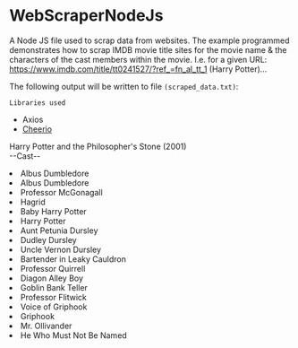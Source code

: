 # WebScraperNodeJs
A Node JS file used to scrap data from websites. The example programmed demonstrates how to scrap IMDB movie title sites for the movie name & the characters of the cast members within the movie. I.e. for a given URL: https://www.imdb.com/title/tt0241527/?ref_=fn_al_tt_1 (Harry Potter)...

The following output will be written to file <code>(scraped_data.txt)</code>:

<code>Libraries used</code>
<ul>
  <li>Axios</li>
  <li><a href="https://cheerio.js.org/">Cheerio</a></li>
</ul>


Harry Potter and the Philosopher's Stone (2001)            
--Cast--
  <li>Albus Dumbledore</li>
  <li>Albus Dumbledore</li>
  <li>Professor McGonagall</li>
  <li>Hagrid</li>
  <li>Baby Harry Potter</li>
  <li>Harry Potter</li>
  <li>Aunt Petunia Dursley</li>
  <li>Dudley Dursley</li>
  <li>Uncle Vernon Dursley</li>
  <li>Bartender in Leaky Cauldron</li>
  <li>Professor Quirrell</li>
  <li>Diagon Alley Boy</li>
  <li>Goblin Bank Teller</li>
  <li>Professor Flitwick</li>
  <li>Voice of Griphook</li>
  <li>Griphook</li>
  <li>Mr. Ollivander</li>
  <li>He Who Must Not Be Named</li>
